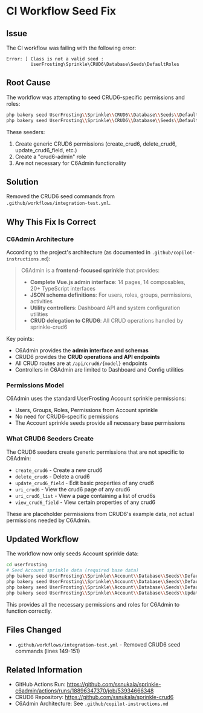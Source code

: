 # CI Workflow Seed Fix

## Issue
The CI workflow was failing with the following error:
```
Error: ] Class is not a valid seed :
         UserFrosting\Sprinkle\CRUD6\Database\Seeds\DefaultRoles
```

## Root Cause
The workflow was attempting to seed CRUD6-specific permissions and roles:
```bash
php bakery seed UserFrosting\\Sprinkle\\CRUD6\\Database\\Seeds\\DefaultRoles --force
php bakery seed UserFrosting\\Sprinkle\\CRUD6\\Database\\Seeds\\DefaultPermissions --force
```

These seeders:
1. Create generic CRUD6 permissions (create_crud6, delete_crud6, update_crud6_field, etc.)
2. Create a "crud6-admin" role
3. Are not necessary for C6Admin functionality

## Solution
Removed the CRUD6 seed commands from `.github/workflows/integration-test.yml`.

## Why This Fix Is Correct

### C6Admin Architecture
According to the project's architecture (as documented in `.github/copilot-instructions.md`):

> C6Admin is a **frontend-focused sprinkle** that provides:
> - **Complete Vue.js admin interface**: 14 pages, 14 composables, 20+ TypeScript interfaces
> - **JSON schema definitions**: For users, roles, groups, permissions, activities
> - **Utility controllers**: Dashboard API and system configuration utilities
> - **CRUD delegation to CRUD6**: All CRUD operations handled by sprinkle-crud6

Key points:
- C6Admin provides the **admin interface and schemas**
- CRUD6 provides the **CRUD operations and API endpoints**
- All CRUD routes are at `/api/crud6/{model}` endpoints
- Controllers in C6Admin are limited to Dashboard and Config utilities

### Permissions Model
C6Admin uses the standard UserFrosting Account sprinkle permissions:
- Users, Groups, Roles, Permissions from Account sprinkle
- No need for CRUD6-specific permissions
- The Account sprinkle seeds provide all necessary base permissions

### What CRUD6 Seeders Create
The CRUD6 seeders create generic permissions that are not specific to C6Admin:
- `create_crud6` - Create a new crud6
- `delete_crud6` - Delete a crud6
- `update_crud6_field` - Edit basic properties of any crud6
- `uri_crud6` - View the crud6 page of any crud6
- `uri_crud6_list` - View a page containing a list of crud6s
- `view_crud6_field` - View certain properties of any crud6

These are placeholder permissions from CRUD6's example data, not actual permissions needed by C6Admin.

## Updated Workflow
The workflow now only seeds Account sprinkle data:
```bash
cd userfrosting
# Seed Account sprinkle data (required base data)
php bakery seed UserFrosting\\Sprinkle\\Account\\Database\\Seeds\\DefaultGroups --force
php bakery seed UserFrosting\\Sprinkle\\Account\\Database\\Seeds\\DefaultPermissions --force
php bakery seed UserFrosting\\Sprinkle\\Account\\Database\\Seeds\\DefaultRoles --force
php bakery seed UserFrosting\\Sprinkle\\Account\\Database\\Seeds\\UpdatePermissions --force
```

This provides all the necessary permissions and roles for C6Admin to function correctly.

## Files Changed
- `.github/workflows/integration-test.yml` - Removed CRUD6 seed commands (lines 149-151)

## Related Information
- GitHub Actions Run: https://github.com/ssnukala/sprinkle-c6admin/actions/runs/18896347370/job/53934666348
- CRUD6 Repository: https://github.com/ssnukala/sprinkle-crud6
- C6Admin Architecture: See `.github/copilot-instructions.md`
